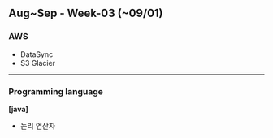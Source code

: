 ## Aug~Sep - Week-03 (~09/01)

### AWS
- DataSync
- S3 Glacier 

---

### Programming language
**[java]**
- 논리 연산자
